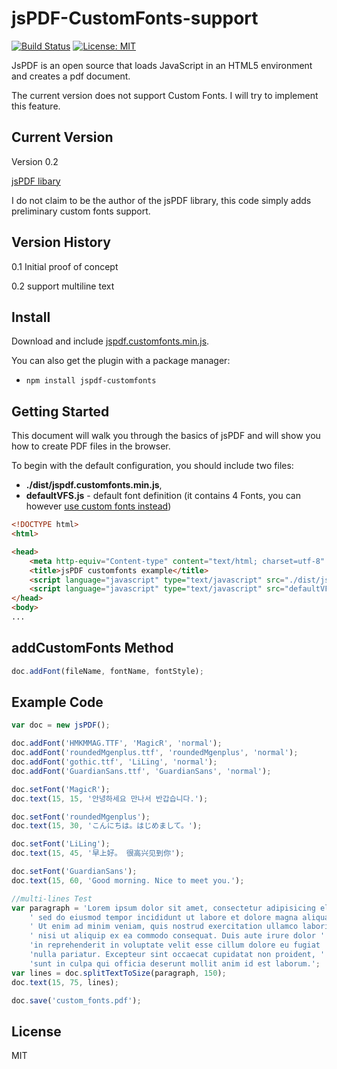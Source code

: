 # jsPDF-CustomFonts-support
[![Build Status](https://travis-ci.org/sphilee/jsPDF-CustomFonts-support.svg?branch=master)](https://travis-ci.org/sphilee/jsPDF-CustomFonts-support/branches)
[![License: MIT](https://img.shields.io/badge/License-MIT-yellow.svg)](https://opensource.org/licenses/MIT)

JsPDF is an open source that loads JavaScript in an HTML5 environment and creates a pdf document.

The current version does not support Custom Fonts. I will try to implement this feature.


## Current Version

Version 0.2

[jsPDF libary](http://parall.ax/products/jspdf)

I do not claim to be the author of the jsPDF library, this code simply adds preliminary custom fonts support.

## Version History

0.1 Initial proof of concept

0.2 support multiline text


## Install

Download and include [jspdf.customfonts.min.js](https://raw.githubusercontent.com/sphilee/jsPDF-CustomFonts-support/master/dist/jspdf.customfonts.min.js).

You can also get the plugin with a package manager:
- ```npm install jspdf-customfonts```


## Getting Started

This document will walk you through the basics of jsPDF and will show you how to create PDF files in the browser.

To begin with the default configuration, you should include two files:

* **./dist/jspdf.customfonts.min.js**,
* **defaultVFS.js** - default font definition (it contains 4 Fonts, you can however [use custom fonts instead](https://www.giftofspeed.com/base64-encoder/))

```html
<!DOCTYPE html>
<html>

<head>
    <meta http-equiv="Content-type" content="text/html; charset=utf-8" />
    <title>jsPDF customfonts example</title>
    <script language="javascript" type="text/javascript" src="./dist/jspdf.customfonts.min.js"></script>
    <script language="javascript" type="text/javascript" src="defaultVFS.js"></script>
</head>
<body>
...
```

## addCustomFonts Method

```javascript
doc.addFont(fileName, fontName, fontStyle);

```

## Example Code

```javascript
var doc = new jsPDF();

doc.addFont('HMKMMAG.TTF', 'MagicR', 'normal');
doc.addFont('roundedMgenplus.ttf', 'roundedMgenplus', 'normal');
doc.addFont('gothic.ttf', 'LiLing', 'normal');
doc.addFont('GuardianSans.ttf', 'GuardianSans', 'normal');

doc.setFont('MagicR');
doc.text(15, 15, '안녕하세요 만나서 반갑습니다.');

doc.setFont('roundedMgenplus');
doc.text(15, 30, 'こんにちは。はじめまして。');

doc.setFont('LiLing');
doc.text(15, 45, '早上好。 很高兴见到你');

doc.setFont('GuardianSans');
doc.text(15, 60, 'Good morning. Nice to meet you.');

//multi-lines Test
var paragraph = 'Lorem ipsum dolor sit amet, consectetur adipisicing elit,' +
    ' sed do eiusmod tempor incididunt ut labore et dolore magna aliqua.' +
    ' Ut enim ad minim veniam, quis nostrud exercitation ullamco laboris' +
    ' nisi ut aliquip ex ea commodo consequat. Duis aute irure dolor ' +
    'in reprehenderit in voluptate velit esse cillum dolore eu fugiat ' +
    'nulla pariatur. Excepteur sint occaecat cupidatat non proident, ' +
    'sunt in culpa qui officia deserunt mollit anim id est laborum.';
var lines = doc.splitTextToSize(paragraph, 150);
doc.text(15, 75, lines);

doc.save('custom_fonts.pdf');

```

## License
MIT
